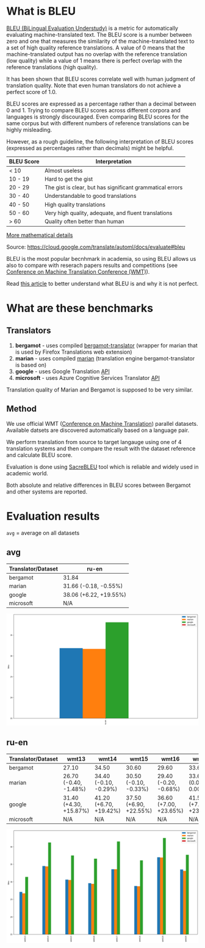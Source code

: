 # What is BLEU

[BLEU (BiLingual Evaluation Understudy)](https://en.wikipedia.org/wiki/BLEU) is a metric for automatically evaluating machine-translated text. The BLEU score is a number between zero and one that measures the similarity of the machine-translated text to a set of high quality reference translations. A value of 0 means that the machine-translated output has no overlap with the reference translation (low quality) while a value of 1 means there is perfect overlap with the reference translations (high quality).

It has been shown that BLEU scores correlate well with human judgment of translation quality. Note that even human translators do not achieve a perfect score of 1.0.

BLEU scores are expressed as a percentage rather than a decimal between 0 and 1.
Trying to compare BLEU scores across different corpora and languages is strongly discouraged. Even comparing BLEU scores for the same corpus but with different numbers of reference translations can be highly misleading.

However, as a rough guideline, the following interpretation of BLEU scores (expressed as percentages rather than decimals) might be helpful.

BLEU Score |	Interpretation
--- | ---
< 10 |	Almost useless
10 - 19 |	Hard to get the gist
20 - 29 |	The gist is clear, but has significant grammatical errors
30 - 40 |	Understandable to good translations
40 - 50 |	High quality translations
50 - 60 |	Very high quality, adequate, and fluent translations
\> 60 |	Quality often better than human

[More mathematical details](https://cloud.google.com/translate/automl/docs/evaluate#the_mathematical_details)

Source: https://cloud.google.com/translate/automl/docs/evaluate#bleu


BLEU is the most popular becnhmark in academia, so using BLEU allows us also to compare with reserach papers results and competitions (see [Conference on Machine Translation Conference (WMT)](http://statmt.org/wmt21/)).

Read [this article](https://www.rws.com/blog/understanding-mt-quality-bleu-scores/) to better understand what BLEU is and why it is not perfect.

# What are these benchmarks

## Translators

1. **bergamot** - uses compiled  [bergamot-translator](https://github.com/mozilla/bergamot-translator)  (wrapper for marian that is used by Firefox Translations web extension)
2. **marian** - uses compiled [marian](https://github.com/marian-nmt/marian-dev) (translation engine bergamot-translator is based on)
3. **google** - uses Google Translation [API](https://cloud.google.com/translate)
4. **microsoft** - uses Azure Cognitive Services Translator [API](https://azure.microsoft.com/en-us/services/cognitive-services/translator/)

Translation quality of Marian and Bergamot is supposed to be very similar.

## Method

We use official WMT ([Conference on Machine Translation](http://statmt.org/wmt21/)) parallel datasets. Available datsets are discovered automatically based on a language pair.

We perform translation from source to target langauge using one of 4 translation systems and then compare the result with the dataset reference and calculate BLEU score.

Evaluation is done using [SacreBLEU](https://github.com/mjpost/sacrebleu) tool which is reliable and widely used in academic world.

Both absolute and relative differences in BLEU scores between Bergamot and other systems are reported.

# Evaluation results

`avg` = average on all datasets



## avg

| Translator/Dataset | ru-en |
| --- | --- |
| bergamot | 31.84 |
| marian | 31.66 (-0.18, -0.55%) |
| google | 38.06 (+6.22, +19.55%) |
| microsoft | N/A |

![Results](img/avg.png)

## ru-en

| Translator/Dataset | wmt13 | wmt14 | wmt15 | wmt16 | wmt17 | wmt18 | wmt19 | wmt20 |
| --- | --- | --- | --- | --- | --- | --- | --- | --- |
| bergamot | 27.10 | 34.50 | 30.60 | 29.60 | 33.60 | 28.80 | 37.00 | 33.50 |
| marian | 26.70 (-0.40, -1.48%) | 34.40 (-0.10, -0.29%) | 30.50 (-0.10, -0.33%) | 29.40 (-0.20, -0.68%) | 33.60 (0.00, 0.00%) | 28.70 (-0.10, -0.35%) | 36.90 (-0.10, -0.27%) | 33.10 (-0.40, -1.19%) |
| google | 31.40 (+4.30, +15.87%) | 41.20 (+6.70, +19.42%) | 37.50 (+6.90, +22.55%) | 36.60 (+7.00, +23.65%) | 41.50 (+7.90, +23.51%) | 36.10 (+7.30, +25.35%) | 42.50 (+5.50, +14.86%) | 37.70 (+4.20, +12.54%) |
| microsoft | N/A | N/A | N/A | N/A | N/A | N/A | N/A | N/A |

![Results](img/ru-en.png)